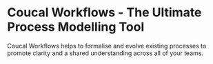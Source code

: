 # Coucal Workflows - The Ultimate Process Modelling Tool

Coucal Workflows helps to formalise and evolve existing processes to promote clarity and a shared understanding across all of your teams.
